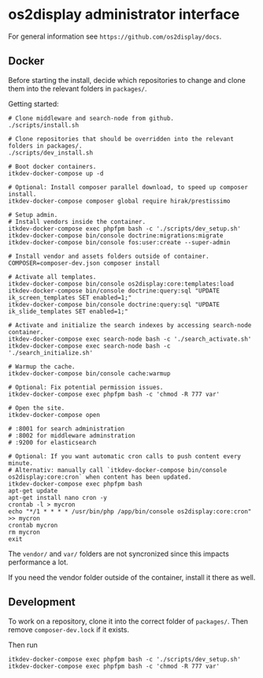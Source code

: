# os2display administrator interface

For general information see `https://github.com/os2display/docs`.

## Docker

Before starting the install, decide which repositories to change and clone them into the relevant folders in `packages/`.

Getting started:
```
# Clone middleware and search-node from github.
./scripts/install.sh

# Clone repositories that should be overridden into the relevant folders in packages/.
./scripts/dev_install.sh

# Boot docker containers.
itkdev-docker-compose up -d

# Optional: Install composer parallel download, to speed up composer install.
itkdev-docker-compose composer global require hirak/prestissimo

# Setup admin.
# Install vendors inside the container.
itkdev-docker-compose exec phpfpm bash -c './scripts/dev_setup.sh'
itkdev-docker-compose bin/console doctrine:migrations:migrate
itkdev-docker-compose bin/console fos:user:create --super-admin

# Install vendor and assets folders outside of container.
COMPOSER=composer-dev.json composer install

# Activate all templates.
itkdev-docker-compose bin/console os2display:core:templates:load
itkdev-docker-compose bin/console doctrine:query:sql "UPDATE ik_screen_templates SET enabled=1;"
itkdev-docker-compose bin/console doctrine:query:sql "UPDATE ik_slide_templates SET enabled=1;"

# Activate and initialize the search indexes by accessing search-node container.
itkdev-docker-compose exec search-node bash -c './search_activate.sh'
itkdev-docker-compose exec search-node bash -c './search_initialize.sh'

# Warmup the cache.
itkdev-docker-compose bin/console cache:warmup

# Optional: Fix potential permission issues.
itkdev-docker-compose exec phpfpm bash -c 'chmod -R 777 var'

# Open the site.
itkdev-docker-compose open

# :8001 for search administration
# :8002 for middleware adminstration
# :9200 for elasticsearch

# Optional: If you want automatic cron calls to push content every minute.
# Alternativ: manually call `itkdev-docker-compose bin/console os2display:core:cron` when content has been updated.
itkdev-docker-compose exec phpfpm bash
apt-get update
apt-get install nano cron -y
crontab -l > mycron
echo "*/1 * * * * /usr/bin/php /app/bin/console os2display:core:cron" >> mycron
crontab mycron
rm mycron
exit
```

The `vendor/` and `var/` folders are not syncronized since this impacts performance a lot.

If you need the vendor folder outside of the container, install it there as well.

## Development

To work on a repository, clone it into the correct folder of `packages/`. Then remove `composer-dev.lock` if it exists.

Then run 
```
itkdev-docker-compose exec phpfpm bash -c './scripts/dev_setup.sh'
itkdev-docker-compose exec phpfpm bash -c 'chmod -R 777 var'
```
